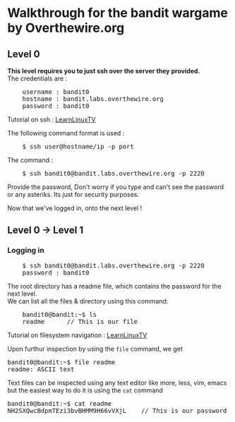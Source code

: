 # Walkthrough for the bandit wargame by Overthewire.org

## Level 0

**This level requires you to just ssh over the server they provided.**<br>
The credentials are :

<pre>
    username : bandit0
    hostname : bandit.labs.overthewire.org
    password : bandit0
</pre>

Tutorial on ssh : [LearnLinuxTV](https://www.youtube.com/watch?v=YS5Zh7KExvE)

The following command format is used :

<pre>
    $ ssh user@hostname/ip -p port
</pre>

The command :

<pre>
    $ ssh bandit0@bandit.labs.overthewire.org -p 2220
</pre>

Provide the password, Don't worry if you type and can't see the password or any asteriks. Its just for security purposes. <br>

Now that we've logged in, onto the next level !

## Level 0 -> Level 1

### Logging in

<pre>
    $ ssh bandit0@bandit.labs.overthewire.org -p 2220
    password : bandit0
</pre>

The root directory has a readme file, which contains the password for the next level.<br>
We can list all the files & directory using this command:

<pre>
    bandit0@bandit:~$ ls
    readme      // This is our file
</pre>

Tutorial on filesystem navigation : [LearnLinuxTV](https://www.youtube.com/watch?v=MnY0K-3_Fjk&list=PLT98CRl2KxKHaKA9-4_I38sLzK134p4GJ&index=4)

Upon furthur inspection by using the `file` command, we get

<pre>
bandit0@bandit:~$ file readme
readme: ASCII text
</pre>

Text files can be inspected using any text editor like more, less, vim, emacs but the easiest way to do it is using the `cat` command

<pre>
bandit0@bandit:~$ cat readme
NH2SXQwcBdpmTEzi3bvBHMM9H66vVXjL    // This is our password
</pre>
